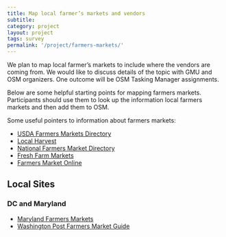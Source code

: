 ```yaml
---
title: Map local farmer’s markets and vendors
subtitle: 
category: project
layout: project
tags: survey
permalink: '/project/farmers-markets/'
---
```


We plan to map local farmer’s markets to include where the vendors are coming from.  We would like to discuss details of the topic with GMU and OSM organizers.  One outcome will be OSM Tasking Manager assignments.
 
Below are some helpful starting points for mapping farmers markets. Participants should use them to look up the information local farmers markets and then add them to OSM. 

Some useful pointers to information about farmers markets: 
<ul>
<li><a href="http://search.ams.usda.gov/farmersmarkets/">USDA Farmers Markets Directory</a></li> 
<li><a href="http://www.localharvest.org/">Local Harvest</a></li>
<li><a href="http://nfmd.org/">National Farmers Market Directory</a></li>
<li><a href="http://www.freshfarmmarkets.org/">Fresh Farm Markets</a></li>
<li><a href="http://www.farmersmarketonline.com/index.htm">Farmers Market Online</a></li>
</ul>

## Local Sites
### DC and Maryland

<ul>
<li><a href="http://marylandsbest.net/">Maryland Farmers Markets</a></li>
<li><a href="http://www.washingtonpost.com/wp-srv/special/lifestyle/dc-farmers-markets-interactive-map/">Washington Post Farmers Market Guide</a>
</ul>
